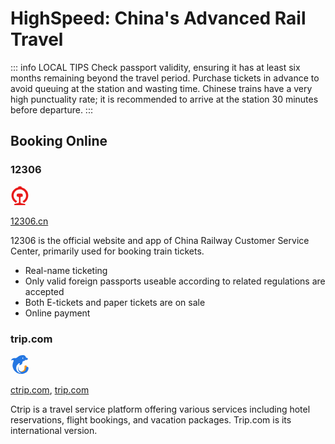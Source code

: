 # HighSpeed: China's Advanced Rail Travel

::: info LOCAL TIPS
Check passport validity, ensuring it has at least six months remaining beyond the travel period. Purchase tickets in advance to avoid queuing at the station and wasting time. Chinese trains have a very high punctuality rate; it is recommended to arrive at the station 30 minutes before departure.
:::

<YouTube link="https://youtu.be/1Yger7RaOsE?si=PtqOwSdLDp8AOdiq">
<template #cover><img src="../assets/youtube/chinas-trains-are-incredible-chengdu-to-chongqing.jpg" alt="China's Trains are INCREDIBLE" /></template>
<template #title>China's Trains are INCREDIBLE</template>
<template #author>Two Mad Explorers</template>
<template #description>China's High speed rail network is largest railway system on earth. Today, we take an incredibly fast bullet train from Chengdu to Chongqing, China. </template>
</YouTube>

## Booking Online

### 12306

<svg viewBox="0 0 1024 1024" version="1.1" xmlns="http://www.w3.org/2000/svg" width="30" height="30"><path d="M911.40096 274.67776C847.872 164.43392 741.34528 84.08064 616.16128 56.05376c-3.72736-1.86368-7.4752-5.60128-7.4752-9.33888-1.86368-18.688-13.07648-35.51232-29.88032-42.97728h-1.88416C554.48576 1.86368 533.94432 0 511.52896 0c-20.56192 0-42.97728 1.86368-67.2768 5.60128-16.81408 7.4752-28.02688 24.28928-29.9008 42.97728 0 3.72736-3.7376 9.33888-7.4752 9.33888-113.98144 26.1632-211.1488 95.30368-276.55168 192.47104-67.2768 100.90496-91.56608 222.3616-67.2768 341.95456 26.1632 128.94208 108.38016 241.05984 224.23552 304.5888h3.74784c1.86368 0 3.72736-1.88416 5.60128-1.88416l63.52896-82.21696c1.87392-1.86368 1.87392-3.72736 1.87392-5.60128a4.02432 4.02432 0 0 0-3.7376-3.7376c-80.35328-41.1136-142.00832-110.2336-170.0352-196.1984-28.03712-85.95456-20.55168-177.5104 20.54144-257.86368 57.92768-113.99168 173.78304-184.99584 302.72512-184.99584a331.6736 331.6736 0 0 1 153.21088 37.36576c168.18176 84.09088 233.58464 287.78496 149.504 454.08256-33.6384 63.52896-84.09088 115.84512-149.504 147.6096-1.86368 1.88416-3.72736 1.88416-3.72736 3.7376 0 1.87392 0 3.7376 1.87392 5.60128l63.52896 82.21696c1.88416 1.88416 3.7376 1.88416 5.61152 1.88416s1.87392 0 3.72736-1.88416C842.26048 835.26656 918.87616 738.0992 952.5248 620.38016c33.62816-117.72928 18.688-239.18592-41.12384-345.7024z" fill="#E81A1A"></path><path d="M780.5952 956.71296L590.00832 919.3472c-26.17344-5.60128-44.86144-28.02688-44.86144-54.19008V611.03104c0-16.82432 11.22304-31.76448 28.02688-35.50208l89.7024-24.28928c3.71712 0 5.60128-3.74784 5.60128-5.62176v-84.0704c0-24.29952-13.07648-46.72512-33.61792-59.8016h-1.88416c-44.84096-7.4752-87.82848-11.2128-130.79552-11.2128-42.97728 0-85.95456 3.72736-127.05792 9.33888h-1.87392c-20.55168 13.07648-33.6384 35.50208-33.6384 59.8016v84.08064c0 3.72736 1.87392 5.61152 5.61152 5.61152l89.69216 24.28928c16.81408 3.72736 28.03712 18.67776 28.03712 35.50208v252.2624c0 26.17344-18.688 48.57856-44.8512 54.20032l-190.59712 37.36576c-11.20256 1.86368-20.55168 13.06624-20.55168 24.27904v39.24992c0 3.74784 3.7376 7.4752 7.4752 7.4752h584.86784c3.7376 0 7.46496-3.72736 7.46496-7.4752v-39.24992c-5.61152-9.32864-13.07648-18.67776-26.1632-20.55168z" fill="#E81A1A"></path></svg>

[12306.cn](https://www.12306.cn/en/index.html)

12306 is the official website and app of China Railway Customer Service Center, primarily used for booking train tickets.

- Real-name ticketing
- Only valid foreign passports useable according to related regulations are accepted
- Both E-tickets and paper tickets are on sale
- Online payment

### trip.com

<svg t="1726983671217" class="icon" viewBox="0 0 1024 1024" version="1.1" xmlns="http://www.w3.org/2000/svg" width="30" height="30"><path d="M900.482552 632.324451c70.879918 13.279985 87.358899 35.359959 79.198909 105.439879-15.999982 138.237841-99.358886 225.59674-254.716706 268.155691-268.476691 73.599915-540.953377-84.318903-602.233306-351.995595a460.634469 460.634469 0 0 1 30.559964-291.196664c10.879987-24.799971 38.239956-49.599943 9.919989-78.39891s-57.439934-13.279985-87.0399-4.159995c-9.278989 2.879997-18.398979 6.239993-33.758961 11.359987a102.878881 102.878881 0 0 1 40.479953-83.519904c41.919952-35.678959 95.998889-56.797935 143.997835-47.998944 72.959916 14.559983 114.558868-23.039973 163.997811-60.638931C480.008037 32.011143 579.525922-8.78781 695.524789 1.612178c75.199913 6.719992 124.638856 40.319954 145.118832 111.998871 8.79999 30.399965 23.359973 39.199955 52.31894 37.919956a48.959944 48.959944 0 0 1 54.559937 40.479954c5.759993 28.638967-12.959985 46.238947-34.87996 59.997931-26.559969 15.999982-63.999926 20.159977-139.198839 13.759984-8.31999 10.239988 3.039996 12.799985 7.679991 15.999981a219.037748 219.037748 0 0 0 24.479972 14.559984c-24.479972 7.199992-45.279948 12.799985-65.759925 19.359977-49.598943 15.999982-91.357895 28.799967-92.957892 100.158885s-92.319894 132.637847-169.118806 127.997852a39.999954 39.999954 0 0 1 1.599999-11.839986c13.759984-27.039969 56.799935-53.758938 17.759979-83.998903-29.759966-23.199973-56.959934 11.999986-79.198909 30.399965a293.916661 293.916661 0 0 0-90.078896 314.396637C365.770169 903.040139 465.288054 979.680051 596.805902 984.800045c-83.678904-36.639958-139.03784-82.398905-167.677807-152.797824a254.076707 254.076707 0 0 1 5.599994-213.917753c-10.559988 109.439874-11.679987 213.917753 109.278874 267.997691 148.957828 40.639953 251.196711-22.079975 279.196678-170.718803 7.839991-42.079952 16.95998-87.518899 77.278911-83.038905z" fill="#2577E2"></path><path d="M900.482552 632.324451c-50.399942 12.479986-57.439934 50.719942-61.119929 95.039891-11.999986 148.477829-161.597814 228.316737-295.03566 158.717817 159.997816-2.399997 235.196729-84.319903 219.356747-239.997724-4.159995-40.799953 4.319995-75.678913 51.67994-83.678903 54.719937-9.599989 81.118907 17.27998 85.118902 70.239919z" fill="#FD9814" ></path><path d="M700.164783 116.331046c-26.879969 50.719942-26.879969 50.719942 9.439989 95.998889a48.959944 48.959944 0 0 1-58.559932-43.03995c-4.639995-27.999968 13.439985-45.119948 49.119943-53.599938z" fill="#FFFFFF"></path></svg>

[ctrip.com](https://ctrip.com/), [trip.com](https://trip.com/)

Ctrip is a travel service platform offering various services including hotel reservations, flight bookings, and vacation packages. Trip.com is its international version.
